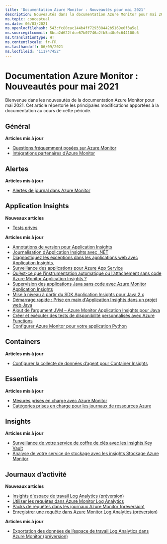 ```yaml
---
title: 'Documentation Azure Monitor : Nouveautés pour mai 2021'
description: Nouveautés dans la documentation Azure Monitor pour mai 2021.
ms.topic: conceptual
ms.date: 06/03/2021
ms.openlocfilehash: 543cfc80cac144b4ff729338442b5169e0f3a5e1
ms.sourcegitcommit: 8bca2d622fdce67b07746a2fb5a40c0c644100c6
ms.translationtype: HT
ms.contentlocale: fr-FR
ms.lasthandoff: 06/09/2021
ms.locfileid: "111747452"
---
```

# <a name="azure-monitor-docs-whats-new-for-may-2021"></a>Documentation Azure Monitor : Nouveautés pour mai 2021

Bienvenue dans les nouveautés de la documentation Azure Monitor pour mai 2021. Cet article répertorie les principales modifications apportées à la documentation au cours de cette période.

## <a name="general"></a>Général

**Articles mis à jour**

- [Questions fréquemment posées sur Azure Monitor](faq.md)
- [Intégrations partenaires d’Azure Monitor](partners.md)

## <a name="alerts"></a>Alertes

**Articles mis à jour**

- [Alertes de journal dans Azure Monitor](alerts/alerts-unified-log.md)

## <a name="application-insights"></a>Application Insights

**Nouveaux articles**

- [Tests privés](app/availability-private-test.md)

**Articles mis à jour**

- [Annotations de version pour Application Insights](app/annotations.md)
- [Journalisation d’Application Insights avec .NET](app/ilogger.md)
- [Diagnostiquez les exceptions dans les applications web avec Application Insights.](app/asp-net-exceptions.md)
- [Surveillance des applications pour Azure App Service](app/azure-web-apps.md)
- [Qu’est-ce que l’instrumentation automatique ou l’attachement sans code Azure Monitor Application Insights ?](app/codeless-overview.md)
- [Supervision des applications Java sans code avec Azure Monitor Application Insights](app/java-in-process-agent.md)
- [Mise à niveau à partir du SDK Application Insights pour Java 2.x](app/java-standalone-upgrade-from-2x.md)
- [Démarrage rapide : Prise en main d'Application Insights dans un projet web Java](app/java-2x-get-started.md)
- [Ajout de l’argument JVM – Azure Monitor Application Insights pour Java](app/java-standalone-arguments.md)
- [Créer et exécuter des tests de disponibilité personnalisés avec Azure Functions](app/availability-azure-functions.md)
- [Configurer Azure Monitor pour votre application Python](app/opencensus-python.md)

## <a name="containers"></a>Containers

**Articles mis à jour**

- [Configurer la collecte de données d’agent pour Container Insights](containers/container-insights-agent-config.md)

## <a name="essentials"></a>Essentials

**Articles mis à jour**

- [Mesures prises en charge avec Azure Monitor](essentials/metrics-supported.md)
- [Catégories prises en charge pour les journaux de ressources Azure](essentials/resource-logs-categories.md)

## <a name="insights"></a>Insights

**Articles mis à jour**

- [Surveillance de votre service de coffre de clés avec les insights Key Vault](insights/key-vault-insights-overview.md)
- [Analyse de votre service de stockage avec les insights Stockage Azure Monitor](insights/storage-insights-overview.md)

## <a name="logs"></a>Journaux d’activité

**Nouveaux articles**

- [Insights d'espace de travail Log Analytics (préversion)](logs/log-analytics-workspace-insights-overview.md)
- [Utiliser les requêtes dans Azure Monitor Log Analytics](logs/queries.md)
- [Packs de requêtes dans les journaux Azure Monitor (préversion)](logs/query-packs.md)
- [Enregistrer une requête dans Azure Monitor Log Analytics (préversion)](logs/save-query.md)

**Articles mis à jour**

- [Exportation des données de l’espace de travail Log Analytics dans Azure Monitor (préversion)](logs/logs-data-export.md)

